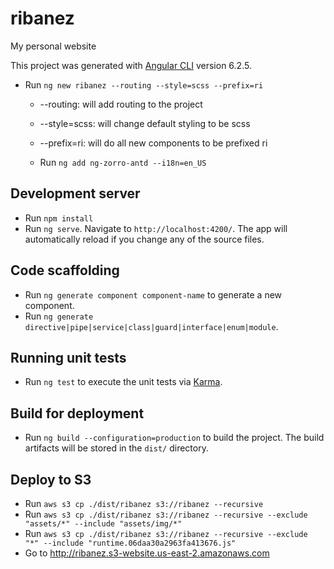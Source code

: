 # ribanez
My personal website

This project was generated with [Angular CLI](https://github.com/angular/angular-cli) version 6.2.5.

* Run `ng new ribanez --routing --style=scss --prefix=ri`

  * --routing: will add routing to the project
  * --style=scss: will change default styling to be scss
  * --prefix=ri: will do all new components to be prefixed ri

  * Run `ng add ng-zorro-antd --i18n=en_US`

## Development server

* Run `npm install`
* Run `ng serve`. Navigate to `http://localhost:4200/`. The app will automatically reload if you change any of the source files.

## Code scaffolding

* Run `ng generate component component-name` to generate a new component. 
* Run `ng generate directive|pipe|service|class|guard|interface|enum|module`.

## Running unit tests

* Run `ng test` to execute the unit tests via [Karma](https://karma-runner.github.io).

## Build for deployment

* Run `ng build --configuration=production` to build the project. The build artifacts will be stored in the `dist/` directory.

## Deploy to S3

 * Run `aws s3 cp ./dist/ribanez s3://ribanez --recursive`
 * Run `aws s3 cp ./dist/ribanez s3://ribanez --recursive --exclude "assets/*" --include "assets/img/*"`
 * Run `aws s3 cp ./dist/ribanez s3://ribanez --recursive --exclude "*" --include "runtime.06daa30a2963fa413676.js"`
 * Go to http://ribanez.s3-website.us-east-2.amazonaws.com
